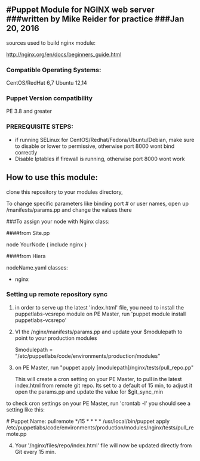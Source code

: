 #Puppet Module for NGINX web server
###written by Mike Reider for practice
###Jan 20, 2016
--
sources used to build nginx module:

http://nginx.org/en/docs/beginners_guide.html

### Compatible Operating Systems:
CentOS/RedHat 6,7
Ubuntu 12,14

### Puppet Version compatibility
PE 3.8 and greater

### PREREQUISITE STEPS:
- if running SELinux for CentOS/Redhat/Fedora/Ubuntu/Debian, make sure to disable or lower to permissive, otherwise port 8000 wont bind correctly
- Disable Iptables if firewall is running, otherwise port 8000 wont work

## How to use this module:
clone this repository to your modules directory,

To change specific parameters like binding port # or user names, open up /manifests/params.pp and change the values there

###To assign your node with Nginx class:

####from Site.pp

node YourNode { include nginx }

####from Hiera

nodeName.yaml
classes:
   - nginx

### Setting up remote repository sync
1. in order to serve up the latest 'index.html' file, you need to install the puppetlabs-vcsrepo module
   on PE Master, run 'puppet module install puppetlabs-vcsrepo'

2. VI the /nginx/manifests/params.pp and update your $modulepath to point to your production modules
   
   $modulepath = "/etc/puppetlabs/code/environments/production/modules"

3. on PE Master, run "puppet apply [modulepath]/nginx/tests/pull_repo.pp"
   
   This will create a cron setting on your PE Master, to pull in the latest index.html from remote git repo. Its set to a default of 15 min, to adjust it open the params.pp and update the value for $git_sync_min

  to check cron settings on your PE Master, run 'crontab -l'
  you should see a setting like this:
  
  \# Puppet Name: pullremote
  \*/15 * * * * /usr/local/bin/puppet apply /etc/puppetlabs/code/environments/production/modules/nginx/tests/pull_remote.pp


4. Your '/nginx/files/repo/index.html' file will now be updated directly from Git every 15 min. 
